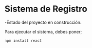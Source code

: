 <h1>Sistema de Registro</h1>

-Estado del proyecto en construcción.

Para ejecutar el sistema, debes poner;

```npm install react```
